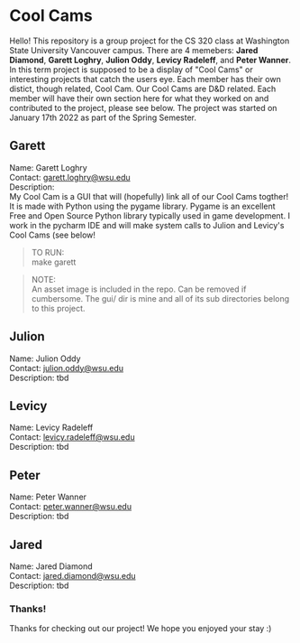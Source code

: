 # Cool Cams
Hello! This repository is a group project for the CS 320 class at Washington State University Vancouver campus. There are 4 memebers: 
**Jared Diamond**, **Garett Loghry**, **Julion Oddy**, **Levicy Radeleff**, and **Peter Wanner**. In this term project is supposed to be a display of "Cool Cams" or interesting projects that catch the users eye. Each member has their own distict, though related, Cool Cam. Our Cool Cams are D&D related. Each member will have their own section here for what they worked on and contributed to the project, please see below. The project was started on January 17th 2022 as part of the Spring Semester.

## Garett
Name: Garett Loghry  
Contact: garett.loghry@wsu.edu  
Description:  
My Cool Cam is a GUI that will (hopefully) link all of our Cool Cams togther! It is made with Python using the pygame library. Pygame is an excellent Free and Open Source Python library typically used in game development. I work in the pycharm IDE and will make system calls to Julion and Levicy's Cool Cams (see below!  
> TO RUN:  
make garett  
> 

> NOTE:  
An asset image is included in the repo. Can be removed if cumbersome. The gui/ dir is mine and all of its
> sub directories belong to this project.
> 

## Julion
Name: Julion Oddy  
Contact: julion.oddy@wsu.edu  
Description: tbd  

## Levicy
Name: Levicy Radeleff  
Contact: levicy.radeleff@wsu.edu  
Description: tbd  

## Peter
Name: Peter Wanner  
Contact: peter.wanner@wsu.edu  
Description: tbd  

## Jared
Name: Jared Diamond  
Contact: jared.diamond@wsu.edu  
Description: tbd  

### Thanks!
Thanks for checking out our project! We hope you enjoyed your stay :)
